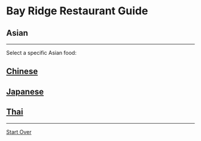 # Bay Ridge Restaurant Guide
## Asian
---
Select a specific Asian food:
## [Chinese](chinese.md)
## [Japanese](japanese/md)
## [Thai](thai.md)
---
[Start Over](asian.md)